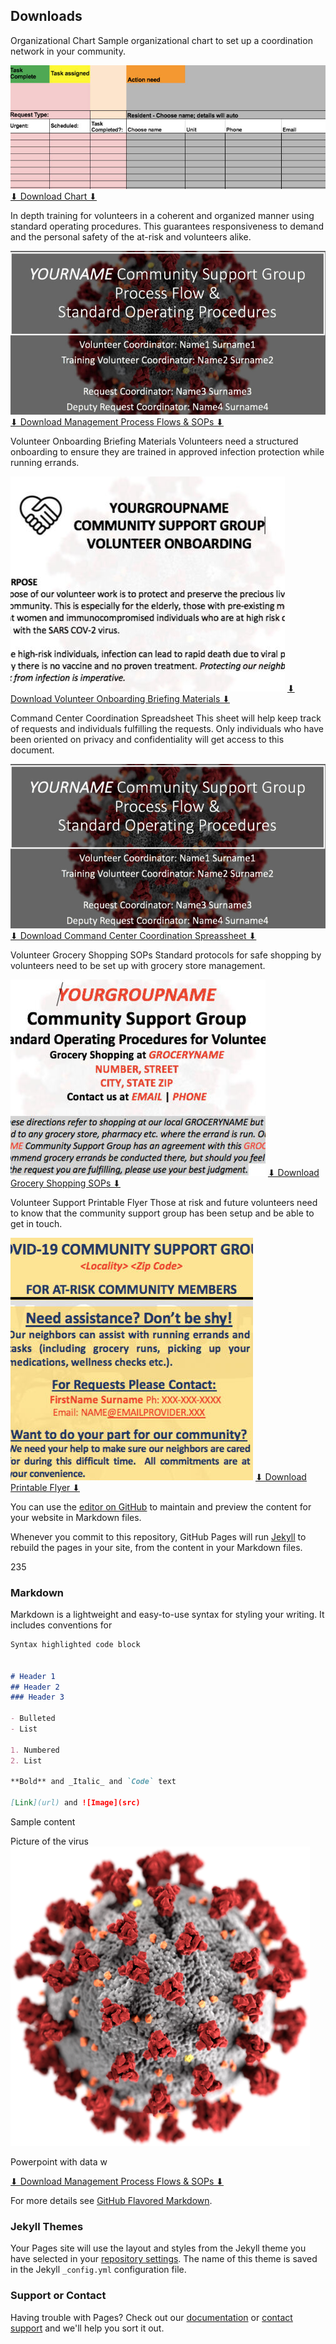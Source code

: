 ## Downloads



Organizational Chart
Sample organizational chart to set up a coordination network in your community.

![](/assets/img/Command_Center_Coordination_Spreadsheet.jpg)
[⬇ Download Chart ⬇](/assets/docs/Command_Center_Coordination.xlsx)

In depth training for volunteers in a coherent and organized manner using standard operating procedures. This guarantees responsiveness to demand and the personal safety of the at-risk and volunteers alike.

![Image](/assets/img/Volunteer_Coordination_SOPs.jpg)
[⬇ Download Management Process Flows & SOPs ⬇](/assets/docs/GENERIC_Process_Flow_&_SOPs.pptx)

Volunteer Onboarding Briefing Materials
Volunteers need a structured onboarding to ensure they are trained in approved infection protection while running errands.

![Image](/assets/img/Volunteer_Onboarding_Briefing_Materials.jpg)
[⬇ Download Volunteer Onboarding Briefing Materials ⬇](/assets/docs/GENERIC_Volunteer_Onboarding_Memo.docx)

Command Center Coordination Spreadsheet
This sheet will help keep track of requests and individuals fulfilling the requests. Only individuals who have been oriented on privacy and confidentiality will get access to this document.

![Image](/assets/img/Volunteer_Coordination_SOPs.jpg)
[⬇ Download Command Center Coordination Spreassheet ⬇](/assets/docs/Command_Center_Coordination.xlsx)

Volunteer Grocery Shopping SOPs
Standard protocols for safe shopping by volunteers need to be set up with grocery store management.

![Image](/assets/img/Volunteer_Grocery_Shopping_SOPs.jpg)
[⬇ Download Grocery Shopping SOPs ⬇](/assets/docs/GENERIC_Grocery_Shopping_Guide_SOP.docx)

Volunteer Support Printable Flyer
Those at risk and future volunteers need to know that the community support group has been setup and be able to get in touch.

![Image](/assets/img/Volunteer_Support_Printable_Flyer.jpg)
[⬇ Download Printable Flyer ⬇](/assets/docs/GENERIC_Flyer_v1.pptx)














You can use the [editor on GitHub](https://github.com/wheatiesthecereal/wheatiesthecereal.github.io/edit/master/README.md) to maintain and preview the content for your website in Markdown files.

Whenever you commit to this repository, GitHub Pages will run [Jekyll](https://jekyllrb.com/) to rebuild the pages in your site, from the content in your Markdown files.

235

### Markdown

Markdown is a lightweight and easy-to-use syntax for styling your writing. It includes conventions for

```markdown
Syntax highlighted code block


# Header 1
## Header 2
### Header 3

- Bulleted
- List

1. Numbered
2. List

**Bold** and _Italic_ and `Code` text

[Link](url) and ![Image](src)
```

Sample content

Picture of the virus
![Image](/assets/img/logo.png)

Powerpoint with data w

[⬇ Download Management Process Flows & SOPs ⬇ ](assets\img\SupportContent\Presentation1.pptx)

For more details see [GitHub Flavored Markdown](https://guides.github.com/features/mastering-markdown/).

### Jekyll Themes

Your Pages site will use the layout and styles from the Jekyll theme you have selected in your [repository settings](https://github.com/wheatiesthecereal/wheatiesthecereal.github.io/settings). The name of this theme is saved in the Jekyll `_config.yml` configuration file.

### Support or Contact

Having trouble with Pages? Check out our [documentation](https://help.github.com/categories/github-pages-basics/) or [contact support](https://github.com/contact) and we'll help you sort it out.
